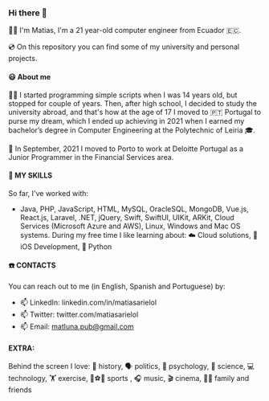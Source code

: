 ### Hi there 👋 

🙋‍♂️ I'm Matias, I'm a 21 year-old computer engineer from Ecuador 🇪🇨.

💿 On this repository you can find some of my university and personal projects.

#### 😃 About me
🧑‍💻 I started programming simple scripts when I was 14 years old, but stopped for couple of years.
Then, after high school, I decided to study the university abroad, and that's how at the age of 17 I moved to 🇵🇹 Portugal to purse my dream, which I ended up achieving in 2021 when I earned my bachelor’s degree in Computer Engineering at the Polytechnic of Leiria 🎓.

💼 In September, 2021 I moved to Porto to work at Deloitte Portugal as a Junior Programmer in the Financial Services area. 

#### 💬 MY SKILLS
So far, I've worked with:	
- Java, PHP, JavaScript, HTML, MySQL,	OracleSQL, MongoDB, Vue.js, React.js, Laravel, .NET, jQuery, Swift, SwiftUI, UIKit, ARKit, Cloud Services (Microsoft Azure and AWS), Linux, Windows and Mac OS systems. 
During my free time I like learning about:
☁️ Cloud solutions, 🍎 iOS Development, 🐍 Python

#### ☎️ CONTACTS
You can reach out to me (in English, Spanish and Portuguese) by:
- 📫 LinkedIn: linkedin.com/in/matiasarielol
- 📫 Twitter: twitter.com/matiasarielol
- 📫 Email: matluna.pub@gmail.com

#### EXTRA:
Behind the screen I love: 
📜 history, 🗣 politics, 🧠 psychology, 🧪 science, 💻 technology, 🏋️ exercise, 🏐⚽🎾 sports , 🎧 music, 🎬 cinema, 🫶🏼 family and friends
